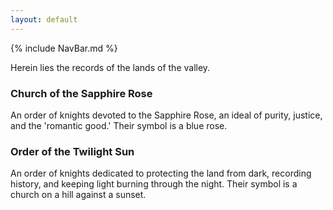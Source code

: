 ```yaml
---
layout: default
---
```


{% include NavBar.md %}

Herein lies the records of the lands of the valley.

### Church of the Sapphire Rose
An order of knights devoted to the Sapphire Rose, an ideal of purity, justice, and the 'romantic good.'
Their symbol is a blue rose.

### Order of the Twilight Sun
An order of knights dedicated to protecting the land from dark, recording history, and keeping light burning through the night.
Their symbol is a church on a hill against a sunset.
